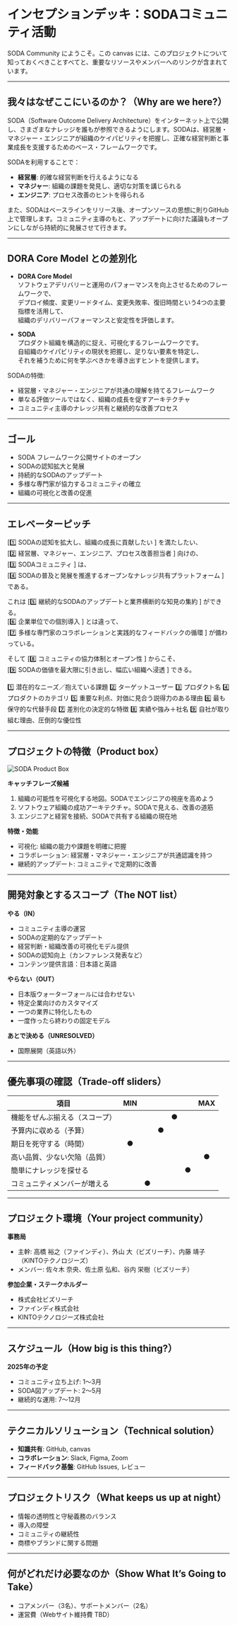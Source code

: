 # インセプションデッキ：SODAコミュニティ活動

SODA Community にようこそ。この canvas には、このプロジェクトについて知っておくべきことすべてと、重要なリソースやメンバーへのリンクが含まれています。

---

## 我々はなぜここにいるのか？（Why are we here?）

SODA（Software Outcome Delivery Architecture）をインターネット上で公開し、さまざまなナレッジを誰もが参照できるようにします。SODAは、経営層・マネジャー・エンジニアが組織のケイパビリティを把握し、正確な経営判断と事業成長を支援するためのベース・フレームワークです。

SODAを利用することで：

- **経営層**: 的確な経営判断を行えるようになる  
- **マネジャー**: 組織の課題を発見し、適切な対策を講じられる  
- **エンジニア**: プロセス改善のヒントを得られる  

また、SODAはベースラインをリリース後、オープンソースの思想に則りGitHub上で管理します。コミュニティ主導のもと、アップデートに向けた議論もオープンにしながら持続的に発展させて行きます。

---

## DORA Core Model との差別化

- **DORA Core Model**  
  ソフトウェアデリバリーと運用のパフォーマンスを向上させるためのフレームワークで、  
  デプロイ頻度、変更リードタイム、変更失敗率、復旧時間という4つの主要指標を活用して、  
  組織のデリバリーパフォーマンスと安定性を評価します。

- **SODA**  
  プロダクト組織を構造的に捉え、可視化するフレームワークです。  
  自組織のケイパビリティの現状を把握し、足りない要素を特定し、  
  それを補うために何を学ぶべきかを導き出すヒントを提供します。  

SODAの特徴:

- 経営層・マネジャー・エンジニアが共通の理解を持てるフレームワーク  
- 単なる評価ツールではなく、組織の成長を促すアーキテクチャ  
- コミュニティ主導のナレッジ共有と継続的な改善プロセス  

---

## ゴール

- SODA フレームワーク公開サイトのオープン  
- SODAの認知拡大と発展  
- 持続的なSODAのアップデート  
- 多様な専門家が協力するコミュニティの確立  
- 組織の可視化と改善の促進  

---

## エレベーターピッチ

[1️⃣ SODAの認知を拡大し、組織の成長に貢献したい ] を満たしたい、  
[2️⃣ 経営層、マネジャー、エンジニア、プロセス改善担当者 ] 向けの、  
[3️⃣ SODAコミュニティ ] は、  
[4️⃣ SODAの普及と発展を推進するオープンなナレッジ共有プラットフォーム ] である。  

これは [5️⃣ 継続的なSODAのアップデートと業界横断的な知見の集約 ] ができる。  
[6️⃣ 企業単位での個別導入 ] とは違って、  
[7️⃣ 多様な専門家のコラボレーションと実践的なフィードバックの循環 ] が備わっている。  

そして [8️⃣ コミュニティの協力体制とオープン性 ] からこそ、  
[9️⃣ SODAの価値を最大限に引き出し、幅広い組織へ浸透 ] できる。  

1️⃣ 潜在的なニーズ／抱えている課題
2️⃣ ターゲットユーザー
3️⃣ プロダクト名
4️⃣ プロダクトのカテゴリ
5️⃣ 重要な利点、対価に見合う説得力のある理由
6️⃣ 最も保守的な代替手段
7️⃣ 差別化の決定的な特徴
8️⃣ 実績や強み＋社名
9️⃣ 自社が取り組む理由、圧倒的な優位性

---

## プロジェクトの特徴（Product box）

![SODA Product Box](./SODA_Product_box.png)

**キャッチフレーズ候補**
1. 組織の可能性を可視化する地図。SODAでエンジニアの視座を高めよう  
2. ソフトウェア組織の成功アーキテクチャ。SODAで見える、改善の道筋  
3. エンジニアと経営を接続、SODAで共有する組織の現在地  

**特徴・効能**

- 可視化: 組織の能力や課題を明確に把握  
- コラボレーション: 経営層・マネジャー・エンジニアが共通認識を持つ  
- 継続的アップデート: コミュニティで定期的に改善  

---

## 開発対象とするスコープ（The NOT list）

**やる（IN）**
- コミュニティ主導の運営  
- SODAの定期的なアップデート  
- 経営判断・組織改善の可視化モデル提供  
- SODAの認知向上（カンファレンス発表など）  
- コンテンツ提供言語：日本語と英語  

**やらない（OUT）**
- 日本版ウォーターフォールには合わせない  
- 特定企業向けのカスタマイズ  
- 一つの業界に特化したもの  
- 一度作ったら終わりの固定モデル  

**あとで決める（UNRESOLVED）**
- 国際展開（英語以外）  

---

## 優先事項の確認（Trade-off sliders）

| 項目                     | MIN |     |     |     |     | MAX |
|--------------------------|:---:|:---:|:---:|:---:|:---:|:---:|
| 機能をぜんぶ揃える（スコープ） |     |     |     |  ●  |     |     |
| 予算内に収める（予算）        |     |     |  ●  |     |     |     |
| 期日を死守する（時間）        |  ●  |     |     |     |     |     |
| 高い品質、少ない欠陥（品質）   |     |     |     |     |     |  ●  |
| 簡単にナレッジを探せる        |     |     |     |     |  ●  |     |
| コミュニティメンバーが増える   |     |  ●  |     |     |     |     |

---

## プロジェクト環境（Your project community）

**事務局**
- 主幹: 高橋 裕之（ファインディ）、外山 大（ビズリーチ）、内藤 靖子（KINTOテクノロジーズ）  
- メンバー: 佐々木 奈央、佐土原 弘和、谷内 栄樹（ビズリーチ）  

**参加企業・ステークホルダー**
- 株式会社ビズリーチ  
- ファインディ株式会社  
- KINTOテクノロジーズ株式会社  

---

## スケジュール（How big is this thing?）

**2025年の予定**

- コミュニティ立ち上げ: 1〜3月  
- SODA図アップデート: 2〜5月  
- 継続的な運用: 7〜12月  

---

## テクニカルソリューション（Technical solution）

- **知識共有**: GitHub, canvas  
- **コラボレーション**: Slack, Figma, Zoom  
- **フィードバック基盤**: GitHub Issues, レビュー  

---

## プロジェクトリスク（What keeps us up at night）

- 情報の透明性と守秘義務のバランス  
- 導入の障壁  
- コミュニティの継続性  
- 商標やブランドに関する問題  

---

## 何がどれだけ必要なのか（Show What It’s Going to Take）

- コアメンバー（3名）、サポートメンバー（2名）  
- 運営費（Webサイト維持費 TBD）  
